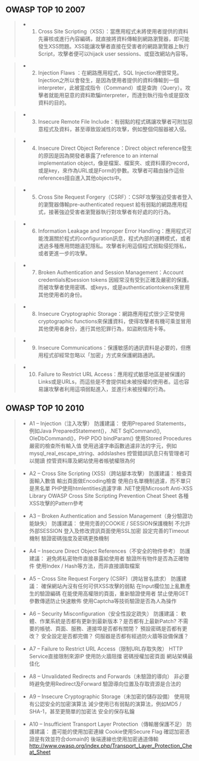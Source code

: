 ## OWASP TOP 10 2007


>* 1. Cross Site Scripting（XSS）：當應用程式未將使用者提供的資料先審核或進行內容編碼，就直接將資料傳輸到網路瀏覽器，即可能發生XSS問題。XSS能讓攻擊者直接在受害者的網路瀏覽器上執行Script，攻擊者便可以hijack user sessions、或竄改網站內容等。


>* 2. Injection Flaws ：在網路應用程式，SQL Injection裡很常見。Injection之所以會發生，是因為使用者提供的資料傳輸到一個interpreter，此被當成指令（Command）或是查詢（Query）。攻擊者就能用惡意的資料欺騙interpreter，而達到執行指令或是竄改資料的目的。


>* 3. Insecure Remote File Include：有弱點的程式碼讓攻擊者可附加惡意程式及資料，甚至導致毀滅性的攻擊，例如整個伺服器被入侵。


>* 4. Insecure Direct Object Reference：Direct object reference發生的原因是因為開發者暴露了reference to an internal implementation object，像是檔案、檔案夾、或資料庫的record，或是key，來作為URL或是Form的參數。攻擊者可藉由操作這些references擅自進入其他objects中。


>* 5. Cross Site Request Forgery（CSRF）：CSRF攻擊強迫受害者登入的瀏覽器傳輸pre-authenticated request 給有弱點的網路應用程式，接著強迫受害者瀏覽器執行對攻擊者有好處的的行為。


>* 6. Information Leakage and Improper Error Handling：應用程式可能洩漏關於程式的configuration訊息，程式內部的運轉模式，或者透過多種應用問題違犯隱私。攻擊者利用這個程式弱點侵犯隱私，或者更進一步的攻擊。


>* 7. Broken Authentication and Session Management：Account credentials和session tokens 因經常沒有受到正確及嚴密的保護。而被攻擊者使用密碼、或keys，或是authenticationtokens來冒用其他使用者的身份。


>* 8. Insecure Cryptographic Storage：網路應用程式很少正常使用cryptographic functions來保護資料，使得攻擊者有機可乘並冒用其他使用者身份，進行其他犯罪行為，如盜刷信用卡等。


>* 9. Insecure Communications：保護敏感的通訊資料是必要的，但應用程式卻經常忽略以「加密」方式來保護網路通訊。


>* 10. Failure to Restrict URL Access：應用程式敏感地區是被保護的Links或是URLs，而這些是不會提供給未被授權的使用者。這也容易讓攻擊者利用這項弱點進入，並進行未被授權的行為。



## OWASP TOP 10 2010


>* A1 – Injection（注入攻擊） 
防護建議：
使用Prepared Statements，例如Java PreparedStatement()，.NET SqlCommand(), OleDbCommand()，PHP PDO bindParam()
使用Stored Procedures
嚴密的檢查所有輸入值
使用過濾字串函數過濾非法的字元，例如mysql_real_escape_string、addslashes
控管錯誤訊息只有管理者可以閱讀
控管資料庫及網站使用者帳號權限為何

>* A2 – Cross Site Scripting (XSS)（跨站腳本攻擊） 
防護建議：
檢查頁面輸入數值
輸出頁面做Encoding檢查
使用白名單機制過濾，而不單只是黑名單
PHP使用htmlentities過濾字串
.NET使用Microsoft Anti-XSS Library
OWASP Cross Site Scripting Prevention Cheat Sheet
各種XSS攻擊的Pattern參考 

>* A3 – Broken Authentication and Session Management（身分驗證功能缺失） 
防護建議：
使用完善的COOKIE / SESSION保護機制
不允許外部SESSION
登入及修改資訊頁面使用SSL加密
設定完善的Timeout機制
驗證密碼強度及密碼更換機制 

>* A4 – Insecure Direct Object References（不安全的物件參考）
防護建議：
避免將私密物件直接暴露給使用者
驗證所有物件是否為正確物件
使用Index / Hash等方法，而非直接讀取檔案

>* A5 – Cross Site Request Forgery (CSRF)（跨站冒名請求） 
防護建議：
確保網站內沒有任何可供XSS攻擊的弱點
在Input欄位加上亂數產生的驗證編碼
在能使用高權限的頁面，重新驗證使用者
禁止使用GET參數傳遞防止快速散佈
使用Captcha等技術驗證是否為人為操作 

>* A6 – Security Misconfiguration（安全性設定疏失） 
防護建議：
軟體、作業系統是否都有更新到最新版本？是否都有上最新Patch?
不需要的帳號、頁面、服務、連接埠是否都有關閉？
預設密碼是否都有更改？
安全設定是否都完備？
伺服器是否都有經過防火牆等設備保護？

>* A7 – Failure to Restrict URL Access（限制URL存取失敗）
HTTP Service直接限制來源IP
使用防火牆阻擋
密碼授權加密頁面
網站架構最佳化

>* A8 – Unvalidated Redirects and Forwards（未驗證的導向）
非必要時避免使用Redirect及Forward
驗證導向位置及存取資源是合法的

>* A9 – Insecure Cryptographic Storage（未加密的儲存設備）
使用現有公認安全的加密演算法
減少使用已有弱點的演算法，例如MD5 / SHA-1，甚至更簡單的加密法
安全的保存私鑰

>* A10 – Insufficient Transport Layer Protection（傳輸層保護不足）
防護建議：
盡可能的使用加密連線
Cookie使用Secure Flag
確認加密憑證是有效並符合domain的
後端連線也使用加密通道傳輸
http://www.owasp.org/index.php/Transport_Layer_Protection_Cheat_Sheet 
